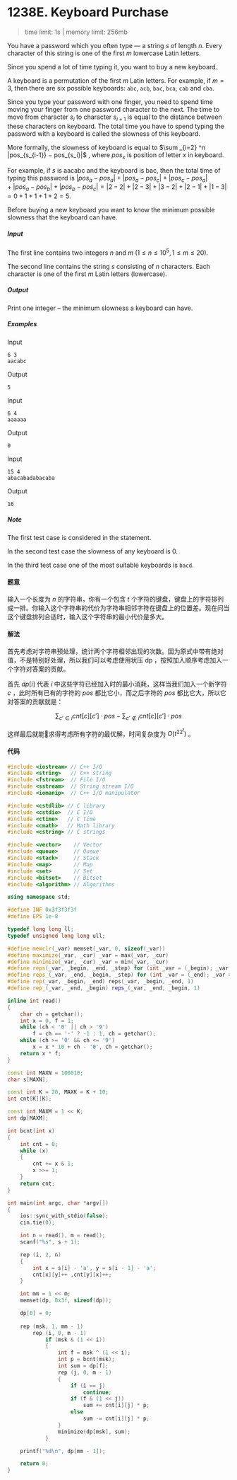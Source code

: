 # 1238E. Keyboard Purchase

> time limit: 1s | memory limit: 256mb

You have a password which you often type — a string $s$ of length $n$. Every character of this string is one of the first $m$ lowercase Latin letters.

Since you spend a lot of time typing it, you want to buy a new keyboard.

A keyboard is a permutation of the first $m$ Latin letters. For example, if $m = 3$, then there are six possible keyboards: `abc`, `acb`, `bac`, `bca`, `cab` and `cba`.

Since you type your password with one finger, you need to spend time moving your finger from one password character to the next. The time to move from character $s_i$ to character $s_{i+1}$ is equal to the distance between these characters on keyboard. The total time you have to spend typing the password with a keyboard is called the slowness of this keyboard.

More formally, the slowness of keyboard is equal to $\sum _{i=2} ^n |pos_{s_{i-1}} − pos_{s_i}|$
, where $pos_x$ is position of letter $x$ in keyboard.

For example, if $s$ is aacabc and the keyboard is bac, then the total time of typing this password is $|pos_a − pos_a| + |pos_a − pos_c| + |pos_c − pos_a| + |pos_a − pos_b| + |pos_b − pos_c| = |2 − 2| + |2 − 3| + |3 − 2| + |2 − 1| + |1 − 3| = 0 + 1 + 1 + 1 + 2 = 5$.

Before buying a new keyboard you want to know the minimum possible slowness that the keyboard can have.

##### Input

The first line contains two integers $n$ and $m$ ($1 \leq n \leq 10^5, 1 \leq m \leq 20$).

The second line contains the string $s$ consisting of $n$ characters. Each character is one of the first $m$ Latin letters (lowercase).

##### Output

Print one integer – the minimum slowness a keyboard can have.

##### Examples

Input
```text
6 3
aacabc
```
Output
```text
5
```

Input
```text
6 4
aaaaaa
```
Output
```text
0
```

Input
```text
15 4
abacabadabacaba
```
Output
```text
16
```

##### Note

The first test case is considered in the statement.

In the second test case the slowness of any keyboard is $0$.

In the third test case one of the most suitable keyboards is `bacd`.

#### 题意

输入一个长度为 $n$ 的字符串，你有一个包含 $t$ 个字符的键盘，键盘上的字符排列成一排。你输入这个字符串的代价为字符串相邻字符在键盘上的位置差。现在问当这个键盘排列合适时，输入这个字符串的最小代价是多大。

#### 解法

首先考虑对字符串预处理，统计两个字符相邻出现的次数。因为原式中带有绝对值，不是特别好处理，所以我们可以考虑使用状压 dp ，按照加入顺序考虑加入一个字符对答案的贡献。

首先 $dp[i]$ 代表 $i$ 中这些字符已经加入时的最小消耗，这样当我们加入一个新字符 $c$ ，此时所有已有的字符的 $pos$ 都比它小，而之后字符的 $pos$ 都比它大，所以它对答案的贡献就是：

$$
\sum _{c' \in i} cnt[c][c'] \cdot pos - \sum _{c' \notin i} cnt[c][c'] \cdot pos
$$

这样最后就能求得考虑所有字符的最优解，时间复杂度为 $O(t^22^t)$ 。

#### 代码

```cpp
#include <iostream> // C++ I/O
#include <string>   // C++ string
#include <fstream>  // File I/O
#include <sstream>  // String stream I/O
#include <iomanip>  // C++ I/O manipulator

#include <cstdlib> // C library
#include <cstdio>  // C I/O
#include <ctime>   // C time
#include <cmath>   // Math library
#include <cstring> // C strings

#include <vector>    // Vector
#include <queue>     // Queue
#include <stack>     // Stack
#include <map>       // Map
#include <set>       // Set
#include <bitset>    // Bitset
#include <algorithm> // Algorithms

using namespace std;

#define INF 0x3f3f3f3f
#define EPS 1e-8

typedef long long ll;
typedef unsigned long long ull;

#define memclr(_var) memset(_var, 0, sizeof(_var))
#define maximize(_var, _cur) _var = max(_var, _cur)
#define minimize(_var, _cur) _var = min(_var, _cur)
#define reps(_var, _begin, _end, _step) for (int _var = (_begin); _var <= (_end); _var += (_step))
#define reps_(_var, _end, _begin, _step) for (int _var = (_end); _var >= (_begin); _var -= (_step))
#define rep(_var, _begin, _end) reps(_var, _begin, _end, 1)
#define rep_(_var, _end, _begin) reps_(_var, _end, _begin, 1)

inline int read()
{
    char ch = getchar();
    int x = 0, f = 1;
    while (ch < '0' || ch > '9')
        f = ch == '-' ? -1 : 1, ch = getchar();
    while (ch >= '0' && ch <= '9')
        x = x * 10 + ch - '0', ch = getchar();
    return x * f;
}

const int MAXN = 100010;
char s[MAXN];

const int K = 20, MAXK = K + 10;
int cnt[K][K];

const int MAXM = 1 << K;
int dp[MAXM];

int bcnt(int x)
{
    int cnt = 0;
    while (x)
    {
        cnt += x & 1;
        x >>= 1;
    }
    return cnt;
}

int main(int argc, char *argv[])
{
    ios::sync_with_stdio(false);
    cin.tie(0);

    int n = read(), m = read();
    scanf("%s", s + 1);

    rep (i, 2, n)
    {
        int x = s[i] - 'a', y = s[i - 1] - 'a';
        cnt[x][y]++ ,cnt[y][x]++;
    }

    int mm = 1 << m;
    memset(dp, 0x3f, sizeof(dp));

    dp[0] = 0;
     
    rep (msk, 1, mm - 1)
        rep (i, 0, m - 1)
            if (msk & (1 << i))
            {
                int f = msk ^ (1 << i);
                int p = bcnt(msk);
                int sum = dp[f];
                rep (j, 0, m - 1)
                {
                    if (i == j)
                        continue;
                    if (f & (1 << j))
                        sum += cnt[i][j] * p;
                    else
                        sum -= cnt[i][j] * p;
                }
                minimize(dp[msk], sum);
            }

    printf("%d\n", dp[mm - 1]);

    return 0;
}
```